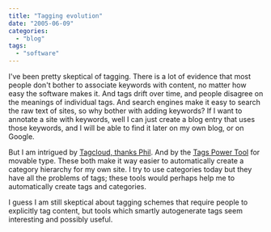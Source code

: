 ```yaml
---
title: "Tagging evolution"
date: "2005-06-09"
categories: 
  - "blog"
tags: 
  - "software"
---
```


I've been pretty skeptical of tagging. There is a lot of evidence that most people don't bother to associate keywords with content, no matter how easy the software makes it. And tags drift over time, and people disagree on the meanings of individual tags. And search engines make it easy to search the raw text of sites, so why bother with adding keywords? If I want to annotate a site with keywords, well I can just create a blog entry that uses those keywords, and I will be able to find it later on my own blog, or on Google.

But I am intrigued by [Tagcloud, thanks Phil](http://www.thebogles.com/blog/2005/06/tagcloud-beta-create-keyword-clouds.html). And by the [Tags Power Tool](http://www.gadgetopia.com/2005/06/09/MovableTypeTaggingPlugin.html) for movable type. These both make it way easier to automatically create a category hierarchy for my own site. I try to use categories today but they have all the problems of tags; these tools would perhaps help me to automatically create tags and categories.

I guess I am still skeptical about tagging schemes that require people to explicitly tag content, but tools which smartly autogenerate tags seem interesting and possibly useful.
